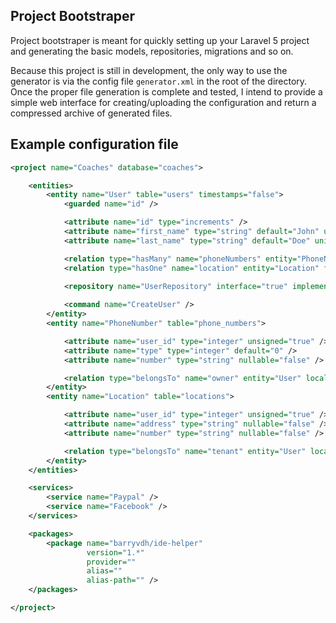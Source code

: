 ## Project Bootstraper

Project bootstraper is meant for quickly setting up your Laravel 5 project and generating the basic models, repositories, migrations and so on.

Because this project is still in development, the only way to use the generator is via the config file `generator.xml` in the root of the directory. Once the proper file generation is complete and tested, I intend to provide a simple web interface for creating/uploading the configuration and return a compressed archive of generated files.

## Example configuration file

```xml
<project name="Coaches" database="coaches">

	<entities>
		<entity name="User" table="users" timestamps="false">
			<guarded name="id" />

            <attribute name="id" type="increments" />
            <attribute name="first_name" type="string" default="John" unique="false" nullable="true" />
            <attribute name="last_name" type="string" default="Doe" unique="false" nullable="false" />

			<relation type="hasMany" name="phoneNumbers" entity="PhoneNumber" foreignKey="user_id" />
			<relation type="hasOne" name="location" entity="Location" foreignKey="user_id" />
			
			<repository name="UserRepository" interface="true" implementation="EloquentUserRepository" decorator="true" />

			<command name="CreateUser" />
		</entity>
		<entity name="PhoneNumber" table="phone_numbers">

            <attribute name="user_id" type="integer" unsigned="true" />
            <attribute name="type" type="integer" default="0" />
            <attribute name="number" type="string" nullable="false" />

			<relation type="belongsTo" name="owner" entity="User" localKey="user_id" />
		</entity>
		<entity name="Location" table="locations">

            <attribute name="user_id" type="integer" unsigned="true" />
            <attribute name="address" type="string" nullable="false" />
            <attribute name="number" type="string" nullable="false" />

			<relation type="belongsTo" name="tenant" entity="User" localKey="user_id" />
		</entity>
	</entities>

	<services>
		<service name="Paypal" />
		<service name="Facebook" />
	</services>

    <packages>
        <package name="barryvdh/ide-helper"
                 version="1.*"
                 provider=""
                 alias=""
                 alias-path="" />
    </packages>

</project>
```
